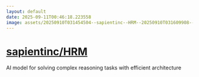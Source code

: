```yaml
---
layout: default
date: 2025-09-11T00:46:18.223558
image: assets/20250910T031454504--sapientinc--HRM--20250910T031609908--cropped.png
---
```


# [sapientinc/HRM](https://github.com/sapientinc/HRM)

AI model for solving complex reasoning tasks with efficient architecture
